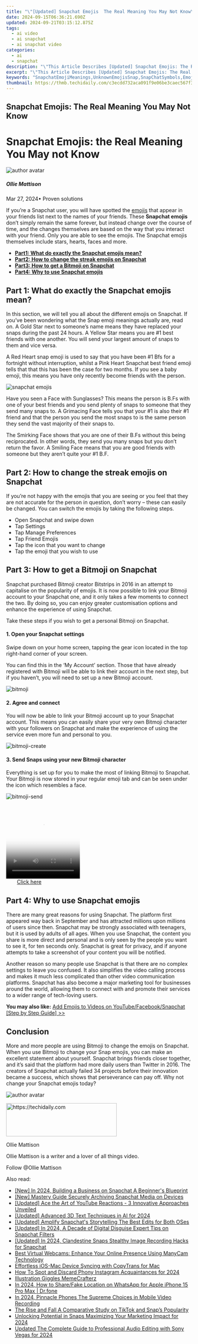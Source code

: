 ```yaml
---
title: "\"[Updated] Snapchat Emojis  The Real Meaning You May Not Know\""
date: 2024-09-15T06:36:21.690Z
updated: 2024-09-21T03:15:12.875Z
tags:
  - ai video
  - ai snapchat
  - ai snapchat video
categories:
  - ai
  - snapchat
description: "\"This Article Describes [Updated] Snapchat Emojis: The Real Meaning You May Not Know\""
excerpt: "\"This Article Describes [Updated] Snapchat Emojis: The Real Meaning You May Not Know\""
keywords: "SnapchatEmojiMeanings,UnknownEmojisSnap,SnapChatSymbols,EmojiSignificanceSnap,HiddenSnapchatGestures,DecodeSnapEmojis,SecretEmojiInSnap"
thumbnail: https://thmb.techidaily.com/c3ecdd732aca091f9e06be3caec567f3fcd17c056bf2dd14982465e8c7b5b6a1.jpg
---
```


## Snapchat Emojis: The Real Meaning You May Not Know

# Snapchat Emojis: the Real Meaning You May not Know

![author avatar](https://images.wondershare.com/filmora/article-images/ollie-mattison.jpg)

##### Ollie Mattison

 Mar 27, 2024• Proven solutions

If you’re a Snapchat user, you will have spotted the [emojis](https://tools.techidaily.com/wondershare/filmora/download/) that appear in your friends list next to the names of your friends. These **Snapchat emojis** don’t simply remain the same forever, but instead change over the course of time, and the changes themselves are based on the way that you interact with your friend. Only you are able to see the emojis. The Snapchat emojis themselves include stars, hearts, faces and more.

* [**Part1: What do exactly the Snapchat emojis mean?**](#part1)
* [**Part2: How to change the streak emojis on Snapchat**](#part2)
* [**Part3: How to get a Bitmoji on Snapchat**](#part3)
* [**Part4: Why to use Snapchat emojis**](#part4)

## Part 1: What do exactly the Snapchat emojis mean?

In this section, we will tell you all about the different emojis on Snapchat. If you’ve been wondering what the Snap emoji meanings actually are, read on. A Gold Star next to someone’s name means they have replaced your snaps during the past 24 hours. A Yellow Star means you are #1 best friends with one another. You will send your largest amount of snaps to them and vice versa.

A Red Heart snap emoji is used to say that you have been #1 Bfs for a fortnight without interruption, whilst a Pink Heart Snapchat best friend emoji tells that that this has been the case for two months. If you see a baby emoji, this means you have only recently become friends with the person.

![snapchat emojis](https://images.wondershare.com/filmora/article-images/snapchat-emojis.JPG)

Have you seen a Face with Sunglasses? This means the person is B.Fs with one of your best friends and you send plenty of snaps to someone that they send many snaps to. A Grimacing Face tells you that your #1 is also their #1 friend and that the person you send the most snaps to is the same person they send the vast majority of their snaps to.

The Smirking Face shows that you are one of their B.Fs without this being reciprocated. In other words, they send you many snaps but you don’t return the favor. A Smiling Face means that you are good friends with someone but they aren’t quite your #1 B.F.

## Part 2: How to change the streak emojis on Snapchat

If you’re not happy with the emojis that you are seeing or you feel that they are not accurate for the person in question, don’t worry – these can easily be changed. You can switch the emojis by taking the following steps.

* Open Snapchat and swipe down
* Tap Settings
* Tap Manage Preferences
* Tap Friend Emojis
* Tap the icon that you want to change
* Tap the emoji that you wish to use

## Part 3: How to get a Bitmoji on Snapchat

Snapchat purchased Bitmoji creator Bitstrips in 2016 in an attempt to capitalise on the popularity of emojis. It is now possible to link your Bitmoji account to your Snapchat one, and it only takes a few moments to connect the two. By doing so, you can enjoy greater customisation options and enhance the experience of using Snapchat.

Take these steps if you wish to get a personal Bitmoji on Snapchat.

#### 1\. Open your Snapchat settings

Swipe down on your home screen, tapping the gear icon located in the top right-hand corner of your screen.

You can find this in the ‘My Account’ section. Those that have already registered with Bitmoji will be able to link their account in the next step, but if you haven’t, you will need to set up a new Bitmoji account.

![bitmoji](https://images.wondershare.com/filmora/article-images/bitmoji-setting.JPG)

#### 2\. Agree and connect

You will now be able to link your Bitmoji account up to your Snapchat account. This means you can easily share your very own Bitmoji character with your followers on Snapchat and make the experience of using the service even more fun and personal to you.

![bitmoji-create](https://images.wondershare.com/filmora/article-images/bitmoji-create.JPG)

#### 3\. Send Snaps using your new Bitmoji character

Everything is set up for you to make the most of linking Bitmoji to Snapchat. Your Bitmoji is now stored in your regular emoji tab and can be seen under the icon which resembles a face.

![bitmoji-send](https://images.wondershare.com/filmora/article-images/bitmoji-send.JPG)

<!-- affiliate ads begin -->
<span id="1374819">
					<video width="200" height="200" style="cursor:pointer"
           poster="//a.impactradius-go.com/display-clicktoplayimage/1374819.png"
           onclick="if(!this.playClicked){this.play();this.setAttribute('controls',true);this.playClicked=true;}">
	   <source src="//a.impactradius-go.com/display-ad/15852-1374819">
	   <img src="//a.impactradius-go.com/display-clicktoplayimage/1374819.png" style="border: none; height: 100%; width: 100%; object-fit: contain">
	</video>
	<div style="width:125px;text-align:center"><a href="javascript:window.open(decodeURIComponent('https%3A%2F%2Fthefitville.pxf.io%2Fc%2F5597632%2F1374819%2F15852'), '_blank');void(0);">Click here</a></div>
</span>
<img height="0" width="0" src="https://imp.pxf.io/i/5597632/1374819/15852" style="position:absolute;visibility:hidden;" border="0" />
<!-- affiliate ads end -->

## Part 4: Why to use Snapchat emojis

There are many great reasons for using Snapchat. The platform first appeared way back in September and has attracted millions upon millions of users since then. Snapchat may be strongly associated with teenagers, but it is used by adults of all ages. When you use Snapchat, the content you share is more direct and personal and is only seen by the people you want to see it, for ten seconds only. Snapchat is great for privacy, and if anyone attempts to take a screenshot of your content you will be notified.

Another reason so many people use Snapchat is that there are no complex settings to leave you confused. It also simplifies the video calling process and makes it much less complicated than other video communication platforms. Snapchat has also become a major marketing tool for businesses around the world, allowing them to connect with and promote their services to a wider range of tech-loving users.

**You may also like:** [Add Emojis to Videos on YouTube/Facebook/Snapchat \[Step by Step Guide\] >>](https://tools.techidaily.com/wondershare/filmora/download/)

## Conclusion

More and more people are using Bitmoji to change the emojis on Snapchat. When you use Bitmoji to change your Snap emojis, you can make an excellent statement about yourself. Snapchat brings friends closer together, and it’s said that the platform had more daily users than Twitter in 2016\. The creators of Snapchat actually failed 34 projects before their innovation became a success, which shows that perseverance can pay off. Why not change your Snapchat emojis today?

![author avatar](https://images.wondershare.com/filmora/article-images/ollie-mattison.jpg)

<!-- affiliate ads begin -->
<a href="https://aligracehair.sjv.io/c/5597632/1918698/19272" target="_top" id="1918698">
  <img src="//a.impactradius-go.com/display-ad/19272-1918698" border="0" alt="https://techidaily.com" width="300" height="90"/>
</a>
<img height="0" width="0" src="https://aligracehair.sjv.io/i/5597632/1918698/19272" style="position:absolute;visibility:hidden;" border="0" />
<!-- affiliate ads end -->

Ollie Mattison

Ollie Mattison is a writer and a lover of all things video.

Follow @Ollie Mattison

<ins class="adsbygoogle"
      style="display:block"
      data-ad-client="ca-pub-7571918770474297"
      data-ad-slot="8358498916"
      data-ad-format="auto"
      data-full-width-responsive="true"></ins>

<span class="atpl-alsoreadstyle">Also read:</span>
<div><ul>
<li><a href="https://snapchat-videos.techidaily.com/new-in-2024-building-a-business-on-snapchat-a-beginners-blueprint/"><u>[New] In 2024, Building a Business on Snapchat A Beginner's Blueprint</u></a></li>
<li><a href="https://snapchat-videos.techidaily.com/new-mastery-guide-securely-archiving-snapchat-media-on-devices/"><u>[New] Mastery Guide Securely Archiving Snapchat Media on Devices</u></a></li>
<li><a href="https://youtube-video-recordings.techidaily.com/updated-ace-the-art-of-youtube-reactions-3-innovative-approaches-unveiled/"><u>[Updated] Ace the Art of YouTube Reactions - 3 Innovative Approaches Unveiled</u></a></li>
<li><a href="https://vp-tips.techidaily.com/updated-advanced-3d-text-techniques-in-ai-for-2024/"><u>[Updated] Advanced 3D Text Techniques in AI for 2024</u></a></li>
<li><a href="https://snapchat-videos.techidaily.com/updated-amplify-snapchats-storytelling-the-best-edits-for-both-oses/"><u>[Updated] Amplify Snapchat's Storytelling The Best Edits for Both OSes</u></a></li>
<li><a href="https://snapchat-videos.techidaily.com/updated-in-2024-a-decade-of-digital-disguise-expert-tips-on-snapchat-filters/"><u>[Updated] In 2024, A Decade of Digital Disguise Expert Tips on Snapchat Filters</u></a></li>
<li><a href="https://snapchat-videos.techidaily.com/updated-in-2024-clandestine-snaps-stealthy-image-recording-hacks-for-snapchat/"><u>[Updated] In 2024, Clandestine Snaps Stealthy Image Recording Hacks for Snapchat</u></a></li>
<li><a href="https://some-approaches.techidaily.com/best-virtual-webcams-enhance-your-online-presence-using-manycam-technology/"><u>Best Virtual Webcams: Enhance Your Online Presence Using ManyCam Technology</u></a></li>
<li><a href="https://some-approaches.techidaily.com/effortless-ios-mac-device-syncing-with-copytrans-for-mac/"><u>Effortless iOS-Mac Device Syncing with CopyTrans for Mac</u></a></li>
<li><a href="https://instagram-videos.techidaily.com/how-to-spot-and-discard-phony-instagram-acquaintances-for-2024/"><u>How To Spot and Discard Phony Instagram Acquaintances for 2024</u></a></li>
<li><a href="https://extra-resources.techidaily.com/illustration-giggles-memecrafterz/"><u>Illustration Giggles MemeCrafterz</u></a></li>
<li><a href="https://location-social.techidaily.com/in-2024-how-to-sharefake-location-on-whatsapp-for-apple-iphone-15-pro-max-drfone-by-drfone-virtual-ios/"><u>In 2024, How to Share/Fake Location on WhatsApp for Apple iPhone 15 Pro Max | Dr.fone</u></a></li>
<li><a href="https://extra-skills.techidaily.com/in-2024-pinnacle-phones-the-supreme-choices-in-mobile-video-recording/"><u>In 2024, Pinnacle Phones The Supreme Choices in Mobile Video Recording</u></a></li>
<li><a href="https://snapchat-videos.techidaily.com/the-rise-and-fall-a-comparative-study-on-tiktok-and-snaps-popularity/"><u>The Rise and Fall A Comparative Study on TikTok and Snap’s Popularity</u></a></li>
<li><a href="https://snapchat-videos.techidaily.com/unlocking-potential-in-snaps-maximizing-your-marketing-impact-for-2024/"><u>Unlocking Potential in Snaps Maximizing Your Marketing Impact for 2024</u></a></li>
<li><a href="https://voice-adjusting.techidaily.com/updated-the-complete-guide-to-professional-audio-editing-with-sony-vegas-for-2024/"><u>Updated The Complete Guide to Professional Audio Editing with Sony Vegas for 2024</u></a></li>
</ul></div>

